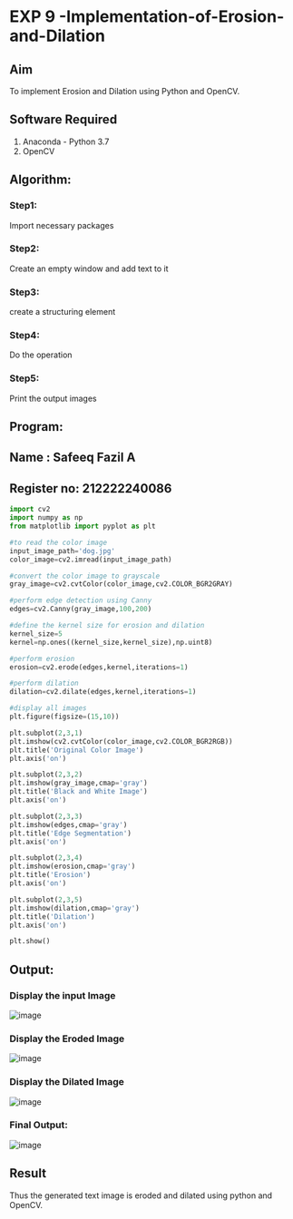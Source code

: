 # EXP 9 -Implementation-of-Erosion-and-Dilation
## Aim
To implement Erosion and Dilation using Python and OpenCV.
## Software Required
1. Anaconda - Python 3.7
2. OpenCV
## Algorithm:
### Step1:
Import necessary packages

### Step2:
Create an empty window and add text to it

### Step3:
create a structuring element

### Step4:
Do the operation

### Step5:
Print the output images

 
## Program:

## Name : Safeeq Fazil A
## Register no: 212222240086

``` Python
import cv2
import numpy as np
from matplotlib import pyplot as plt

#to read the color image
input_image_path='dog.jpg'
color_image=cv2.imread(input_image_path)

#convert the color image to grayscale
gray_image=cv2.cvtColor(color_image,cv2.COLOR_BGR2GRAY)

#perform edge detection using Canny
edges=cv2.Canny(gray_image,100,200)

#define the kernel size for erosion and dilation
kernel_size=5
kernel=np.ones((kernel_size,kernel_size),np.uint8)

#perform erosion
erosion=cv2.erode(edges,kernel,iterations=1)

#perform dilation
dilation=cv2.dilate(edges,kernel,iterations=1)

#display all images
plt.figure(figsize=(15,10))

plt.subplot(2,3,1)
plt.imshow(cv2.cvtColor(color_image,cv2.COLOR_BGR2RGB))
plt.title('Original Color Image')
plt.axis('on')

plt.subplot(2,3,2)
plt.imshow(gray_image,cmap='gray')
plt.title('Black and White Image')
plt.axis('on')

plt.subplot(2,3,3)
plt.imshow(edges,cmap='gray')
plt.title('Edge Segmentation')
plt.axis('on')

plt.subplot(2,3,4)
plt.imshow(erosion,cmap='gray')
plt.title('Erosion')
plt.axis('on')

plt.subplot(2,3,5)
plt.imshow(dilation,cmap='gray')
plt.title('Dilation')
plt.axis('on')

plt.show()


```
## Output:

### Display the input Image
![image](https://github.com/Safeeq-Fazil/erosion-dilation/assets/118680361/f83f9226-f817-4be9-8121-d1af8bba6190)

### Display the Eroded Image
![image](https://github.com/Safeeq-Fazil/erosion-dilation/assets/118680361/e4d3353c-776e-43be-b637-1c98ae8f5c92)


### Display the Dilated Image
![image](https://github.com/Safeeq-Fazil/erosion-dilation/assets/118680361/e56b132d-f10d-4b1a-a2b8-9a876a813b57)

### Final Output:
![image](https://github.com/Safeeq-Fazil/erosion-dilation/assets/118680361/bdb2b556-f6e2-4b2b-836b-9cd8f708f354)

## Result
Thus the generated text image is eroded and dilated using python and OpenCV.
